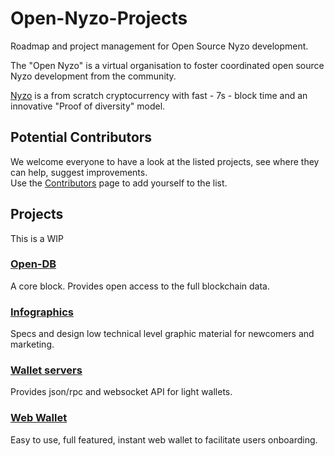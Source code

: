# Open-Nyzo-Projects

Roadmap and project management for Open Source Nyzo development.

The "Open Nyzo" is a virtual organisation to foster coordinated open source Nyzo development from the community.

[Nyzo](https://Nyzo.co/) is a from scratch cryptocurrency with fast - 7s - block time and an innovative "Proof of diversity" model.

## Potential Contributors

We welcome everyone to have a look at the listed projects, see where they can help, suggest improvements.  
Use the [Contributors](contributors.md) page to add yourself to the list.

## Projects

This is a WIP

### [Open-DB](Open-DB/)

A core block. Provides open access to the full blockchain data.

### [Infographics](Infographics/)

Specs and design low technical level graphic material for newcomers and marketing.

### [Wallet servers](Wallet_servers/)

Provides json/rpc and websocket API for light wallets.

### [Web Wallet](Web_Wallet/)

Easy to use, full featured, instant web wallet to facilitate users onboarding.

